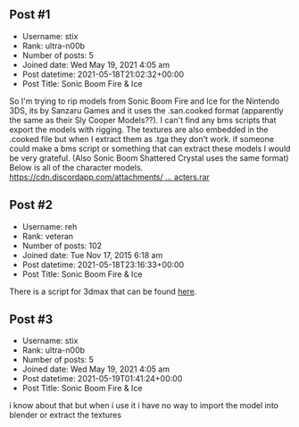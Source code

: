 ## Post #1
- Username: stix
- Rank: ultra-n00b
- Number of posts: 5
- Joined date: Wed May 19, 2021 4:05 am
- Post datetime: 2021-05-18T21:02:32+00:00
- Post Title: Sonic Boom Fire & Ice

So I'm trying to rip models from Sonic Boom Fire and Ice for the Nintendo 3DS, its by Sanzaru Games and it uses the .san.cooked format (apparently the same as their Sly Cooper Models??). I can't find any bms scripts that export the models with rigging. The textures are also embedded in the .cooked file but when I extract them as .tga they don't work. if someone could make a bms script or something that can extract these models I would be very grateful. (Also Sonic Boom Shattered Crystal uses the same format) Below is all of the character models.
[https://cdn.discordapp.com/attachments/ ... acters.rar](https://cdn.discordapp.com/attachments/143402852289609729/844311703625531422/FIREANDICE-IGCCharacters.rar)
## Post #2
- Username: reh
- Rank: veteran
- Number of posts: 102
- Joined date: Tue Nov 17, 2015 6:18 am
- Post datetime: 2021-05-18T23:16:33+00:00
- Post Title: Sonic Boom Fire & Ice

There is a script for 3dmax that can be found [here](https://www.vg-resource.com/thread-29953-post-624230.html#pid624230).
## Post #3
- Username: stix
- Rank: ultra-n00b
- Number of posts: 5
- Joined date: Wed May 19, 2021 4:05 am
- Post datetime: 2021-05-19T01:41:24+00:00
- Post Title: Sonic Boom Fire & Ice

i know about that but when i use it i have no way to import the model into blender or extract the textures
